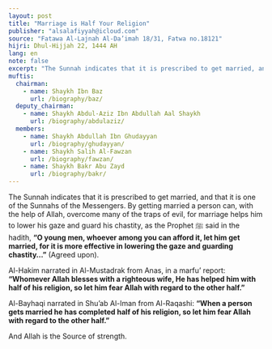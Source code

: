 ```yaml
---
layout: post
title: "Marriage is Half Your Religion"
publisher: "alsalafiyyah@icloud.com"
source: "Fatawa Al-Lajnah Al-Da’imah 18/31, Fatwa no.18121"
hijri: Dhul-Hijjah 22, 1444 AH
lang: en
note: false
excerpt: "The Sunnah indicates that it is prescribed to get married, and that it is one of the Sunnahs of the Messengers."
muftis:
  chairman: 
    - name: Shaykh Ibn Baz
      url: /biography/baz/
  deputy_chairman:
    - name: Shaykh Abdul-Aziz Ibn Abdullah Aal Shaykh
      url: /biography/abdulaziz/
  members:
    - name: Shaykh Abdullah Ibn Ghudayyan
      url: /biography/ghudayyan/
    - name: Shaykh Salih Al-Fawzan
      url: /biography/fawzan/
    - name: Shaykh Bakr Abu Zayd
      url: /biography/bakr/
---
```


The Sunnah indicates that it is prescribed to get married, and that it is one of the Sunnahs of the Messengers. By getting married a person can, with the help of Allah, overcome many of the traps of evil, for marriage helps him to lower his gaze and guard his chastity, as the Prophet ﷺ said in the hadith, **“O young men, whoever among you can afford it, let him get married, for it is more effective in lowering the gaze and guarding chastity…”** (Agreed upon). 

Al-Hakim narrated in Al-Mustadrak from Anas, in a marfu’ report: **“Whomever Allah blesses with a righteous wife, He has helped him with half of his religion, so let him fear Allah with regard to the other half.”**

Al-Bayhaqi narrated in Shu’ab Al-Iman from Al-Raqashi: **“When a person gets married he has completed half of his religion, so let him fear Allah with regard to the other half.”**

And Allah is the Source of strength. 
